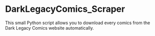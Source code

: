 # DarkLegacyComics_Scraper

This small Python script allows you to download every comics from the Dark Legacy Comics website automatically.
